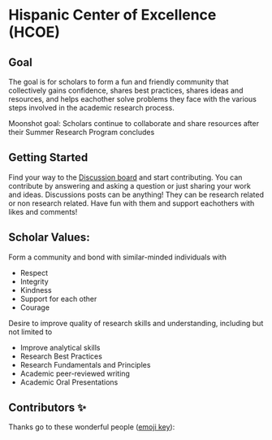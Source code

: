 # Hispanic Center of Excellence (HCOE)

## Goal
The goal is for scholars to form a fun and friendly community that collectively gains confidence, shares best practices, shares ideas and resources, and helps eachother solve problems they face  with the various steps involved in the academic research process.

Moonshot goal: Scholars continue to collaborate and share resources after their Summer Research Program concludes

## Getting Started
Find your way to the [Discussion board](https://github.com/Open-Research-Program/HCOE/discussions) and start contributing.
You can contribute by answering and asking a question or just sharing your work and ideas. 
Discussions posts can be anything! They can be research related or non research related.  Have fun with them and support eachothers with likes and comments!

## Scholar Values:
Form a community and bond with similar-minded individuals with
- Respect 
- Integrity 
- Kindness 
- Support for each other
- Courage

Desire to improve quality of research skills and understanding, including but not limited to
- Improve analytical skills
- Research Best Practices
- Research Fundamentals and Principles
- Academic peer-reviewed writing 
- Academic Oral Presentations 

## Contributors ✨
Thanks go to these wonderful people ([emoji key](https://allcontributors.org/docs/en/emoji-key)):
